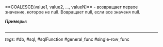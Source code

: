 ==COALESCE(value1, value2, ..., valueN)== - возвращает первое значение, которое не null. Вовращает null, если все значеня null.

***Примеры:***
```sql

```
---
*tegs:* #db, #sql, #sqlFunction #general_func #single-row_func 